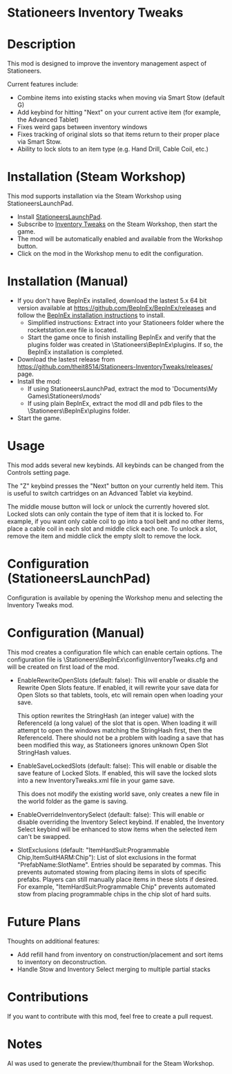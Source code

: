 # Stationeers Inventory Tweaks

# Description

This mod is designed to improve the inventory management aspect of Stationeers.

Current features include:

* Combine items into existing stacks when moving via Smart Stow (default G)
* Add keybind for hitting "Next" on your current active item (for example, the Advanced Tablet)
* Fixes weird gaps between inventory windows
* Fixes tracking of original slots so that items return to their proper place via Smart Stow.
* Ability to lock slots to an item type (e.g. Hand Drill, Cable Coil, etc.)

# Installation (Steam Workshop)

This mod supports installation via the Steam Workshop using StationeersLaunchPad.

* Install [StationeersLaunchPad](https://github.com/StationeersLaunchPad/StationeersLaunchPad).
* Subscribe to [Inventory Tweaks](https://steamcommunity.com/workshop/filedetails/?id=3573053238) on the Steam Workshop,
  then start the game.
* The mod will be automatically enabled and available from the Workshop button.
* Click on the mod in the Workshop menu to edit the configuration.

# Installation (Manual)

* If you don't have BepInEx installed, download the lastest 5.x 64 bit version available
  at https://github.com/BepInEx/BepInEx/releases and follow
  the [BepInEx installation instructions](https://docs.bepinex.dev/articles/user_guide/installation/index.html) to
  install.
    - Simplified instructions: Extract into your Stationeers folder where the rocketstation.exe file is located.
    - Start the game once to finish installing BepInEx and verify that the plugins folder was created in
      \Stationeers\BepInEx\plugins. If so, the BepInEx installation is completed.
* Download the lastest release from https://github.com/theit8514/Stationeers-InventoryTweaks/releases/ page.
* Install the mod:
    * If using StationeersLaunchPad, extract the mod to 'Documents\My Games\Stationeers\mods\'
    * If using plain BepInEx, extract the mod dll and pdb files to the \Stationeers\BepInEx\plugins folder.
* Start the game.

# Usage

This mod adds several new keybinds. All keybinds can be changed from the Controls setting page.

The "Z" keybind presses the "Next" button on your currently held item.
This is useful to switch cartridges on an Advanced Tablet via keybind.

The middle mouse button will lock or unlock the currently hovered slot.
Locked slots can only contain the type of item that it is locked to.
For example, if you want only cable coil to go into a tool belt and no other items,
place a cable coil in each slot and middle click each one.
To unlock a slot, remove the item and middle click the empty slolt to remove the lock.

# Configuration (StationeersLaunchPad)

Configuration is available by opening the Workshop menu and selecting the Inventory Tweaks mod.

# Configuration (Manual)

This mod creates a configuration file which can enable certain options.
The configuration file is \Stationeers\BepInEx\config\InventoryTweaks.cfg and will be created on first load of the mod.

* EnableRewriteOpenSlots (default: false): This will enable or disable the Rewrite Open Slots feature.
  If enabled, it will rewrite your save data for Open Slots so that tablets, tools, etc will remain open when loading
  your save.

  This option rewrites the StringHash (an integer value) with the ReferenceId (a long value) of the slot that is open.
  When loading it will attempt to open the windows matching the StringHash first, then the ReferenceId.
  There should not be a problem with loading a save that has been modified this way, as Stationeers ignores unknown Open
  Slot StringHash values.
* EnableSaveLockedSlots (default: false): This will enable or disable the save feature of Locked Slots.
  If enabled, this will save the locked slots into a new InventoryTweaks.xml file in your game save.

  This does not modify the existing world save, only creates a new file in the world folder as the game is saving.

* EnableOverrideInventorySelect (default: false): This will enable or disable overriding the Inventory Select keybind.
  If enabled, the Inventory Select keybind will be enhanced to stow items when the selected item can't be swapped.

* SlotExclusions (default: "ItemHardSuit:Programmable Chip,ItemSuitHARM:Chip"): List of slot exclusions in the
  format "PrefabName:SlotName".
  Entries should be separated by commas. This prevents automated stowing from placing items in slots of specific
  prefabs.
  Players can still manually place items in these slots if desired. For example, "ItemHardSuit:Programmable Chip"
  prevents automated stow from placing programmable chips in the chip slot of hard suits.

# Future Plans

Thoughts on additional features:

* Add refill hand from inventory on construction/placement and sort items to inventory on deconstruction.
* Handle Stow and Inventory Select merging to multiple partial stacks

# Contributions

If you want to contribute with this mod, feel free to create a pull request.

# Notes

AI was used to generate the preview/thumbnail for the Steam Workshop.